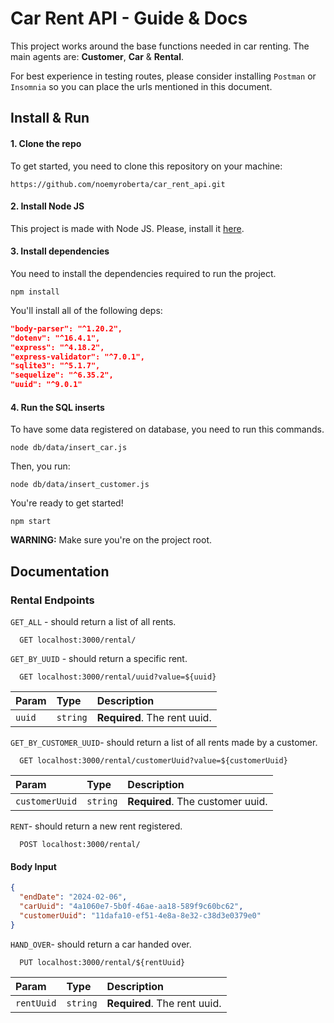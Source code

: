 
# Car Rent API - Guide & Docs

This project works around the base functions needed in car renting. The main agents are: **Customer**, **Car** & **Rental**.

For best experience in testing routes, please consider installing `Postman` or `Insomnia` so you can place the urls mentioned in this document.

## Install & Run

#### 1. Clone the repo

To get started, you need to clone this repository on your machine:

```https://github.com/noemyroberta/car_rent_api.git```

#### 2. Install Node JS

This project is made with Node JS. Please, install it [here](https://nodejs.org/dist/v21.6.1/node-v21.6.1-linux-x64.tar.xz).

#### 3. Install dependencies

You need to install the dependencies required to run the project.

```npm install```

You'll install all of the following deps:

```json
"body-parser": "^1.20.2",
"dotenv": "^16.4.1",
"express": "^4.18.2",
"express-validator": "^7.0.1",
"sqlite3": "^5.1.7",
"sequelize": "^6.35.2",
"uuid": "^9.0.1"
```

#### 4. Run the SQL inserts

To have some data registered on database, you need to run this commands.

`node db/data/insert_car.js`

Then, you run:

`node db/data/insert_customer.js`

You're ready to get started!

`npm start`

**WARNING:** Make sure you're on the project root.

## Documentation

### Rental Endpoints

`GET_ALL` - should return a list of all rents.

```http
  GET localhost:3000/rental/
```

`GET_BY_UUID` - should return a specific rent.

```http
  GET localhost:3000/rental/uuid?value=${uuid}
```

| Param   | Type       | Description                                   |
| :---------- | :--------- | :------------------------------------------ |
| `uuid`      | `string` | **Required**. The rent uuid. |

`GET_BY_CUSTOMER_UUID`- should return a list of all rents made by a customer.

```http
  GET localhost:3000/rental/customerUuid?value=${customerUuid}
```

| Param   | Type       | Description                                   |
| :---------- | :--------- | :------------------------------------------ |
| `customerUuid`      | `string` | **Required**. The customer uuid. |

`RENT`- should return a new rent registered.

```http
  POST localhost:3000/rental/
```

#### Body Input

```json
{
  "endDate": "2024-02-06",
  "carUuid": "4a1060e7-5b0f-46ae-aa18-589f9c60bc62",
  "customerUuid": "11dafa10-ef51-4e8a-8e32-c38d3e0379e0"
}
```

`HAND_OVER`- should return a car handed over.

```http
  PUT localhost:3000/rental/${rentUuid}
```

| Param   | Type       | Description                                   |
| :---------- | :--------- | :------------------------------------------ |
| `rentUuid`      | `string` | **Required**. The rent uuid. |
